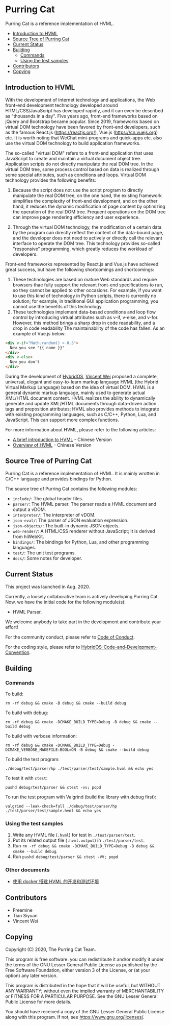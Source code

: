 # Purring Cat

Purring Cat is a reference implementation of HVML.

- [Introduction to HVML](#introduction-to-hvml)
- [Source Tree of Purring Cat](#source-tree-of-purring-cat)
- [Current Status](#current-status)
- [Building](#building)
   + [Commands](#commands)
   + [Using the test samples](#using-the-test-samples)
- [Contributors](#contributors)
- [Copying](#copying)

## Introduction to HVML

With the development of Internet technology and applications, the Web front-end
development technology developed around HTML/CSS/JavaScript has developed
rapidly, and it can even be described as "thousands in a day". Five years ago,
front-end frameworks based on jQuery and Bootstrap became popular. Since 2019,
frameworks based on virtual DOM technology have been favored by front-end
developers, such as the famous React.js (https://reactjs.org/), 
Vue.js (https://cn.vuejs.org) etc. It is worth noting that WeChat
mini-programs and quick-apps etc. also use the virtual DOM technology
to build application frameworks.

The so-called "virtual DOM" refers to a front-end application that uses
JavaScript to create and maintain a virtual document object tree.
Application scripts do not directly manipulate the real DOM tree.
In the virtual DOM tree, some process control based on data is realized
through some special attributes, such as conditions and loops.
Virtual DOM technology provides the following benefits:

1. Because the script does not use the script program to directly
   manipulate the real DOM tree, on the one hand, the existing framework
   simplifies the complexity of front-end development, and on the other hand,
   it reduces the dynamic modification of page content by optimizing the
   operation of the real DOM tree. Frequent operations on the DOM tree can
   improve page rendering efficiency and user experience.

1. Through the virtual DOM technology, the modification of a certain data
   by the program can directly reflect the content of the data-bound page,
   and the developer does not need to actively or directly call the relevant
   interface to operate the DOM tree. This technology provides so-called
   "responsive" programming, which greatly reduces the workload of developers.

Front-end frameworks represented by React.js and Vue.js have achieved
great success, but have the following shortcomings and shortcomings:

1. These technologies are based on mature Web standards and require browsers
   thae fully support the relevant front-end specifications to run, so they
   cannot be applied to other occasions. For example, if you want to use
   this kind of technology in Python scripts, there is currently no solution;
   for example, in traditional GUI application programming, you cannot use
   the benefits of this technology.
1. These technologies implement data-based conditions and loop flow control
   by introducing virtual attributes such as v-if, v-else, and v-for. However,
   this method brings a sharp drop in code readability, and a drop in code
   readability The maintainability of the code has fallen. As an example of
   Vue.js below:

```html
<div v-if="Math.random() > 0.5">
  Now you see "{{ name }}"
</div>
<div v-else>
  Now you don't
</div>
```

During the development of [HybridOS](https://hybridos.fmsoft.cn),
[Vincent Wei](https://github.com/VincentWei) proposed a complete,
universal, elegant and easy-to-learn markup language HVML (the
Hybrid Virtual Markup Language) based on the idea of virtual DOM.
HVML is a general dynamic markup language, mainly used to generate
actual XML/HTML document content. HVML realizes the ability to
dynamically generate and update XML/HTML documents through
data-driven action tags and preposition attributes; HVML also provides
methods to integrate with existing programming languages, such as C/C++,
Python, Lua, and JavaScript. This can support more complex functions.

For more information about HVML, please refer to the following articles:

- [A brief introduction to HVML](https://github.com/HVML/hvml-docs/blob/master/zh/brief-introduction-to-hvml-zh.md) - Chinese Version
- [Overview of HVML](https://github.com/HVML/hvml-docs/blob/master/zh/hvml-overview-zh.md) - Chinese Version

## Source Tree of Purring Cat

Purring Cat is a reference implementation of HVML. It is mainly wrotten
in C/C++ language and provides bindings for Python.

The source tree of Purring Cat contains the following modules:

- `include/`: The global header files.
- `parser/`: The HVML parser. The parser reads a HVML document and output a vDOM.
- `interpreter/`: The interpreter of vDOM.
- `json-eval/`: The parser of JSON evaluation expression.
- `json-objects/`: The built-in dynamic JSON objects.
- `web-render/`: A HTML/CSS renderer without JavaScript; It is derived from hiWebKit.
- `bindings/`: The bindings for Python, Lua, and other programming languages.
- `test/`: The unit test programs.
- `docs/`: Some notes for developer.

## Current Status

This project was launched in Aug. 2020.

Currently, a loosely collaborative team is actively developing Purring Cat.
Now, we have the initial code for the following module(s):

- HVML Parser.

We welcome anybody to take part in the development and contribute your effort!

For the community conduct, please refer to [Code of Conduct](CODE_OF_CONDUCT.md).

For the coding style, please refer to [HybridOS-Code-and-Development-Convention](https://github.com/FMSoftCN/hybridos/blob/master/docs/specs/HybridOS-Code-and-Development-Convention.md).

## Building

### Commands

To build:

```
rm -rf debug && cmake -B debug && cmake --build debug
```

To build with debug:

```
rm -rf debug && cmake -DCMAKE_BUILD_TYPE=Debug -B debug && cmake --build debug
```

To build with verbose information:

```
rm -rf debug && cmake -DCMAKE_BUILD_TYPE=Debug -DCMAKE_VERBOSE_MAKEFILE:BOOL=ON -B debug && cmake --build debug
```

To build the test program:

```
./debug/test/parser/hp ./test/parser/test/sample.hvml && echo yes
```

To test it with `ctest`:

```
pushd debug/test/parser && ctest -vv; popd

```

To run the test program with Valgrind (build the library with debug first):

```
valgrind --leak-check=full ./debug/test/parser/hp ./test/parser/test/sample.hvml && echo yes
```

### Using the test samples

1. Write any HVML file (`.hvml`) for test in `./test/parser/test`.
1. Put its related output file (`.hvml.output`) in `./test/parser/test`.
1. Run `rm -rf debug && cmake -DCMAKE_BUILD_TYPE=Debug -B debug && cmake --build debug`.
1. Run `pushd debug/test/parser && ctest -VV; popd`

### Other documents

- [使用 docker 搭建 HVML 的开发和测试环境](docs/setup-dev-env-using-docker.md)

## Contributors

- Freemine
- Tian Siyuan
- Vincent Wei

## Copying

Copyright (C) 2020, The Purring Cat Team.

This program is free software: you can redistribute it and/or modify
it under the terms of the GNU Lesser General Public License as published by
the Free Software Foundation, either version 3 of the License, or
(at your option) any later version.

This program is distributed in the hope that it will be useful,
but WITHOUT ANY WARRANTY; without even the implied warranty of
MERCHANTABILITY or FITNESS FOR A PARTICULAR PURPOSE.  See the
GNU Lesser General Public License for more details.

You should have received a copy of the GNU Lesser General Public License
along with this program.  If not, see <https://www.gnu.org/licenses/>.


[Beijing FMSoft Technologies Co., Ltd.]: https://www.fmsoft.cn
[FMSoft Technologies]: https://www.fmsoft.cn
[FMSoft]: https://www.fmsoft.cn
[HybridOS Official Site]: https://hybridos.fmsoft.cn
[HybridOS]: https://hybridos.fmsoft.cn

[MiniGUI]: http:/www.minigui.com
[WebKit]: https://webkit.org
[HTML 5.3]: https://www.w3.org/TR/html53/
[DOM Specification]: https://dom.spec.whatwg.org/
[WebIDL Specification]: https://heycam.github.io/webidl/
[CSS 2.2]: https://www.w3.org/TR/CSS22/
[CSS Box Model Module Level 3]: https://www.w3.org/TR/css-box-3/

[Vincent Wei]: https://github.com/VincentWei
